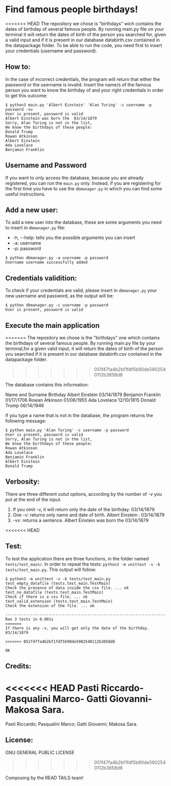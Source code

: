 # Find famous people birthdays!
<<<<<<< HEAD
The repository we chose is "birthdays" wich contains the dates of birthday of several famous people.
By running main.py file on your terminal it will return the dates of birth of the person you searched for, given a valid input and if it is present in our database databirth.csv contained in the datapackage folder.
To be able to run the code, you need first to insert your credentials (username and password).

## How to:
In the case of incorrect credentials, the program will return that either the password or the username is invalid.
Insert the name/s of the famous person you want to know the birthday of and your right credentials in order to get this outcome:
```
$ python3 main.py 'Albert Einstein' 'Alan Turing' -c username -p password -vv
User is present, password is valid
Albert Einstein was born the  03/14/1879
Sorry, Alan Turing is not in the list, 
We know the birthdays of these people:
Donald Trump
Rowan Atkinson
Albert Einstein
Ada Lovelace
Benjamin Franklin
```

## Username and Password
If you want to only access the database, because you are already registered, you can run the ```main.py``` only. Instead, if you are registering for the first time you have to use the ```dbmanager.py``` in which you can find some useful instructions.

## Add a new user:
To add a new user into the database, these are some arguments you need to insert in ```dbmanager.py``` file:
* -h, --help: tells you the possible arguments you can insert
* -a: username
* -p: password

```
$ python dbmanager.py -a username -p password
Username username successfully added
```

## Credentials validition:
To check if your credentials are valid, please insert in ```dbmanager.py``` your new username and password, as the output will be:
```
$ python dbmanager.py -c username -p password
User is present, password is valid
```

## Execute the main application
=======
The repository we chose is the "birthdays" one which contains the birthdays of several famous people.
By running main.py file by your terminal,for a given valid input, it will return the dates of birth of the person you searched if it is present in our database databirth.csv contained in the datapackage folder.
>>>>>>> 051f47fa4b2bf1fdf5b90de5902540112b3858d8

The database contains this information:

Name and Surname	Birthday
Albert Einstein	03/14/1879
Benjamin Franklin	01/17/1706
Rowan Atkinson	01/06/1955
Ada Lovelace	12/10/1815
Donald Trump	06/14/1946

If you type a name that is not in the database, the program returns the following message:

```
$ python main.py 'Alan Turing' -c username -p password
User is present, password is valid
Sorry, Alan Turing is not in the list, 
We know the birthdays of these people:
Rowan Atkinson
Ada Lovelace
Benjamin Franklin
Albert Einstein
Donald Trump
```
## Verbosity:
There are three different outut options, according by the number of -v you put at the end of the input.

1) If you omit -v, it will return only the date of the birthday. 03/14/1879
2) One -v: returns only name and date of birth. Albert Einstein : 03/14/1879
3) -vv: returns a sentence. Albert Einstein was born the 03/14/1879

<<<<<<< HEAD
## Test:
To test the application there are three functions, in the folder named ```tests/test_main/```. In order to repeat the tests: ```python3 -m unittest -v -b tests/test_main.py```. This output will follow: 

```
$ python3 -m unittest -v -b tests/test_main.py
test_empty_datafile (tests.test_main.TestMain)
Check the presence of data inside the csv file. ... ok
test_no_datafile (tests.test_main.TestMain)
Check if there is a csv file. ... ok
test_valid_extension (tests.test_main.TestMain)
Check the extension of the file. ... ok

----------------------------------------------------------------------
Ran 3 tests in 0.001s
=======
If there is any -v, you will get only the date of the birthday. 03/14/1879

>>>>>>> 051f47fa4b2bf1fdf5b90de5902540112b3858d8

OK
```

## Credits:
<<<<<<< HEAD
Pasti Riccardo-
Pasqualini Marco-
Gatti Giovanni-
Makosa Sara.
=======
Pasti Riccardo;
Pasqualini Marco;
Gatti Giovanni;
Makosa Sara.

## License:
GNU GENERAL PUBLIC LICENSE
>>>>>>> 051f47fa4b2bf1fdf5b90de5902540112b3858d8

Composing by the READ TAILS team!
